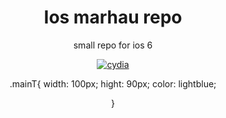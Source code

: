 <center>

<H1>Ios marhau repo</H1>

<p class="mainT">small repo for ios 6 </p>

<a href="google.com"><img src="https://upload.wikimedia.org/wikipedia/commons/8/8b/Cydia_logo.png" alt="cydia" > </img></a>
<styles>



  
</styles>

.mainT{
width: 100px;
hight: 90px;
color: lightblue;

}




  
</center>
